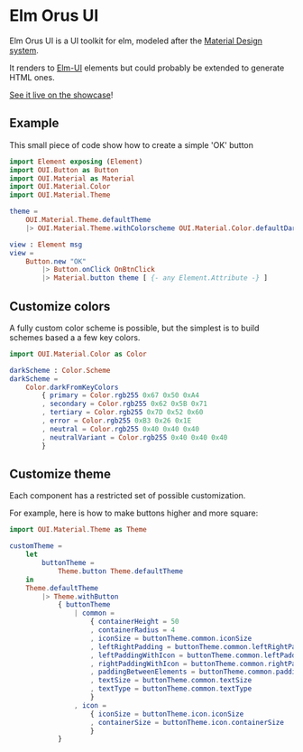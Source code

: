 # Elm Orus UI


Elm Orus UI is a UI toolkit for elm, modeled after the [Material Design
system](https://m3.material.io/).

It renders to
[Elm-UI](https://package.elm-lang.org/packages/mdgriffith/elm-ui/latest/)
elements but could probably be extended to generate HTML ones.

[See it live on the showcase](https://elm.orus.io/elm-orus-ui/showcase/)!

## Example

This small piece of code show how to create a simple 'OK' button

```elm
import Element exposing (Element)
import OUI.Button as Button
import OUI.Material as Material
import OUI.Material.Color
import OUI.Material.Theme

theme =
    OUI.Material.Theme.defaultTheme
    |> OUI.Material.Theme.withColorscheme OUI.Material.Color.defaultDarkTheme

view : Element msg
view =
    Button.new "OK"
        |> Button.onClick OnBtnClick
        |> Material.button theme [ {- any Element.Attribute -} ]

```

## Customize colors

A fully custom color scheme is possible, but the simplest is to build schemes
based a a few key colors.

```elm
import OUI.Material.Color as Color

darkScheme : Color.Scheme
darkScheme =
    Color.darkFromKeyColors
        { primary = Color.rgb255 0x67 0x50 0xA4
        , secondary = Color.rgb255 0x62 0x5B 0x71
        , tertiary = Color.rgb255 0x7D 0x52 0x60
        , error = Color.rgb255 0xB3 0x26 0x1E
        , neutral = Color.rgb255 0x40 0x40 0x40
        , neutralVariant = Color.rgb255 0x40 0x40 0x40
        }
```

## Customize theme

Each component has a restricted set of possible customization.

For example, here is how to make buttons higher and more square:

```elm
import OUI.Material.Theme as Theme

customTheme =
    let
        buttonTheme =
            Theme.button Theme.defaultTheme
    in
    Theme.defaultTheme
        |> Theme.withButton 
            { buttonTheme
                | common =
                    { containerHeight = 50
                    , containerRadius = 4
                    , iconSize = buttonTheme.common.iconSize
                    , leftRightPadding = buttonTheme.common.leftRightPadding
                    , leftPaddingWithIcon = buttonTheme.common.leftPaddingWithIcon
                    , rightPaddingWithIcon = buttonTheme.common.rightPaddingWithIcon
                    , paddingBetweenElements = buttonTheme.common.paddingBetweenElements
                    , textSize = buttonTheme.common.textSize
                    , textType = buttonTheme.common.textType
                    }
                , icon =
                    { iconSize = buttonTheme.icon.iconSize
                    , containerSize = buttonTheme.icon.containerSize
                    }
            }
```


